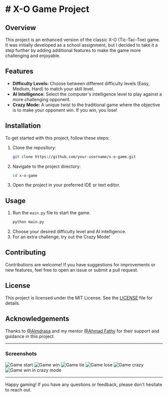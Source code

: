 # # X-O Game Project

## Overview

This project is an enhanced version of the classic X-O (Tic-Tac-Toe) game. It was initially developed as a school assignment, but I decided to take it a step further by adding additional features to make the game more challenging and enjoyable.

## Features

- **Difficulty Levels:** Choose between different difficulty levels (Easy, Medium, Hard) to match your skill level.
- **AI Intelligence:** Select the computer's intelligence level to play against a more challenging opponent.
- **Crazy Mode:** A unique twist to the traditional game where the objective is to make your opponent win. If you win, you lose!

## Installation

To get started with this project, follow these steps:

1. Clone the repository:
    ```bash
    git clone https://github.com/your-username/x-o-game.git
    ```
2. Navigate to the project directory:
    ```bash
    cd x-o-game
    ```
3. Open the project in your preferred IDE or text editor.

## Usage

1. Run the `main.py` file to start the game.
    ```bash
    python main.py
    ```
2. Choose your desired difficulty level and AI intelligence.
3. For an extra challenge, try out the Crazy Mode!

## Contributing

Contributions are welcome! If you have suggestions for improvements or new features, feel free to open an issue or submit a pull request.

## License

This project is licensed under the MIT License. See the [LICENSE](LICENSE) file for details.

## Acknowledgements

Thanks to [@Almdrasa](https://github.com/Almdrasa) and my mentor [@Ahmad Fathy](https://github.com/afkhalid) for their support and guidance in this project.

---

### Screenshots

![Game start](imgs/1.png)
![Game win](imgs/3.png)
![Game tie](imgs/2.png)
![Game lose](imgs/4.png)
![Game crazy](imgs/5.png)
![Game win in crazy mode](imgs/6.png)

---

Happy gaming! If you have any questions or feedback, please don't hesitate to reach out.


